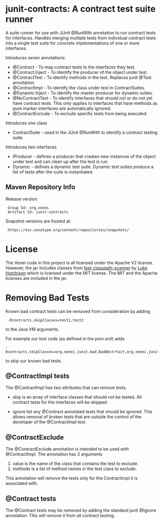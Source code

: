 junit-contracts: A contract test suite runner 
=============================================

A suite runner for use with JUnit @RunWith annotation to run contract tests for interfaces.  Handles merging multiple tests from individual
contract tests into a single test suite for concrete implementations of one or more interfaces.

Introduces seven annotations:

* @Contract - To map contract tests to the interfaces they test. 
* @Contract.Inject - To identify the producer of the object under test. 
* @ContractTest - To identify methods in the text. Replaces junit @Test annotation.
* @ContractImpl - To identify the class under test in ContractSuites. 
* @Dynamic.Inject - To identify the master producer for dynamic suites.
* @NoContractTest - To identify interfaces that should not or do not yet have contract tests.  This only applies to interfaces that have methods as pure marker
interfaces are automatically ignored. 
* @ContractExclude - To exclude specific tests from being executed.

Introduces one class

* ContractSuite - used in the JUnit @RunWith to identify a contract testing suite.

Introduces two interfaces

* IProducer - defines a producer that creates new instances of the object under test and can clean up after the test is run. 
* Dynamic - defines a dynamic test suite.  Dynamic test suites produce a list of tests after the suite is instantiated.

Maven Repository Info 
---------------------

Release version

     Group Id: org.xenei 
     Artifact Id: junit-contracts 

Snapshot versions are hosted at:

     https://oss.sonatype.org/content/repositories/snapshots/

License
=======

The Xenei code in this project is all licensed under the Apache V2 license.  However, the jar 
includes classes from <a href="https://github.com/lukehutch/fast-classpath-scanner">fast-classpath-scanner</a> by <a href="https://github.com/lukehutch">Luke Hutchison</a> which is licensed under the MIT license.  The MIT and the Apache licenses are included in the jar.

Removing Bad Tests
==================

Known bad contract tests can be removed from consideration by adding 

     -Dcontracts.skipClasses=test1,test2
     
to the Java VM arguments.

For example our test code (as defined in the pom.xml) adds

    -Dcontracts.skipClasses=org.xenei.junit.bad.BadAbstrtact,org.xenei.junit.bad.BadNoInject

to skip our known bad tests. 

@ContractImpl tests
-------------------

The @ContractImpl has two attributes that can remove tests.

* skip is an array of interface classes that should not be tested.  All contract tests for the interfaces will be skipped.

* ignore list any @Contract annotated tests that should be ignored.  This allows removal of broken
tests that are outside the control of the developer of the @ContractImpl test.

@ContractExclude
----------------

The @ContractExclude annotation is intended to be used with @ContractImpl.  The annotation has 2 arguments
1. value is the name of the class that contains the test to exclude.
2. methods is a list of method names in the test class to exclude.

This annotation will remove the tests only for the ContractImpl it is associated with.

@Contract tests
---------------

The @Contract tests may be removed by adding the standard junit @Ignore annotation.  This will remove it from all contract testing.

  

